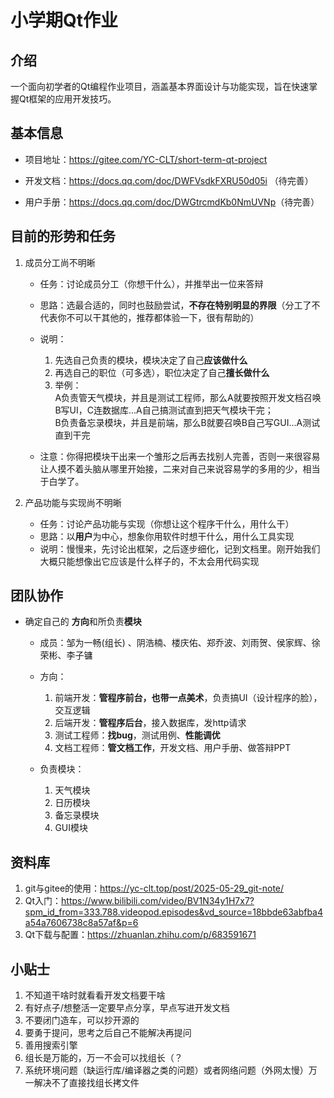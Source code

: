 # 小学期Qt作业

## 介绍

一个面向初学者的Qt编程作业项目，涵盖基本界面设计与功能实现，旨在快速掌握Qt框架的应用开发技巧。

## 基本信息

- 项目地址：<https://gitee.com/YC-CLT/short-term-qt-project>

- 开发文档：<https://docs.qq.com/doc/DWFVsdkFXRU50d05i> （待完善）

- 用户手册：<https://docs.qq.com/doc/DWGtrcmdKb0NmUVNp>（待完善）

## 目前的形势和任务

1. 成员分工尚不明晰  

   - 任务：讨论成员分工（你想干什么），并推举出一位来答辩
   - 思路：选最合适的，同时也鼓励尝试，**不存在特别明显的界限**（分工了不代表你不可以干其他的，推荐都体验一下，很有帮助的）
   - 说明：
      1. 先选自己负责的模块，模块决定了自己**应该做什么**
      2. 再选自己的职位（可多选），职位决定了自己**擅长做什么**
      3. 举例：  
	    A负责管天气模块，并且是测试工程师，那么A就要按照开发文档召唤B写UI，C连数据库...A自己搞测试直到把天气模块干完；  
	    B负责备忘录模块，并且是前端，那么B就要召唤B自己写GUI...A测试直到干完  

   - 注意：你得把模块干出来一个雏形之后再去找别人完善，否则一来很容易让人摸不着头脑从哪里开始接，二来对自己来说容易学的多用的少，相当于白学了。

2. 产品功能与实现尚不明晰

    - 任务：讨论产品功能与实现（你想让这个程序干什么，用什么干）
    - 思路：以**用户**为中心，想象你用软件时想干什么，用什么工具实现
    - 说明：慢慢来，先讨论出框架，之后逐步细化，记到文档里。刚开始我们大概只能想像出它应该是什么样子的，不太会用代码实现

## 团队协作

- 确定自己的 **方向**和所负责**模块**

  - 成员：邹为一畅(组长) 、阴浩楠、楼庆佑、郑乔波、刘雨贺、侯家辉、徐荣彬、李子镛

  - 方向：
    1. 前端开发：**管程序前台，也带一点美术**，负责搞UI（设计程序的脸），交互逻辑
    2. 后端开发：**管程序后台**，接入数据库，发http请求
    3. 测试工程师：**找bug**，测试用例、**性能调优**
    4. 文档工程师：**管文档工作**，开发文档、用户手册、做答辩PPT

  - 负责模块：
    1. 天气模块  
    2. 日历模块  
    3. 备忘录模块  
    4. GUI模块  

## 资料库

1. git与gitee的使用：<https://yc-clt.top/post/2025-05-29_git-note/>
2. Qt入门：<https://www.bilibili.com/video/BV1N34y1H7x7?spm_id_from=333.788.videopod.episodes&vd_source=18bbde63abfba4a54a7606738c8a57af&p=6>
3. Qt下载与配置：<https://zhuanlan.zhihu.com/p/683591671>

## 小贴士

1. 不知道干啥时就看看开发文档要干啥
2. 有好点子/想整活一定要早点分享，早点写进开发文档
3. 不要闭门造车，可以抄开源的
4. 要勇于提问，思考之后自己不能解决再提问
5. 善用搜索引擎
6. 组长是万能的，万一不会可以找组长（？
7. 系统环境问题（缺运行库/编译器之类的问题）或者网络问题（外网太慢）万一解决不了直接找组长拷文件

